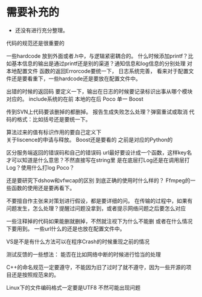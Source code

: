 # 需要补充的

- 还没有进行充分整理。


代码的规范还是很重要的

一些hardcode 放到外面或者.h中，与逻辑紧密耦合的。
什么时候添加printf？比如基本信息的输出是通过printf还是别的渠道？通知信息和log信息的分别处理
对本地配置文件
函数的返回Errorcode要统一下，
日志系统完善，
看来对于配置文件还是要看重下，一些hardcode还是要放在配置文件中。

出错的时候的返回码 要定义一下，输出在日志的时候要记录标识出事从哪个模块对应的。
include系统的在前 本地的在后
Poco 单一
Boost

传到SVN上代码要该删掉的都删掉。
报告生成失败怎么处理？弹窗重试或取消
代码的格式：比如括号还是要统一下。

算法过来的值有标识作用的要自己定义下  
关于liscence的申请与释放。
Boost还是要看的 之前是对应的Python的

区分服务端返回的错误码和自己的错误码
url最好要设计成一个函数，这样key名才可以知道是什么意思？不然直接写在string里
是在底层打Log还是在调用层打Log？使用什么打log Poco？

还是要研究下dshow和vfwcap的区别 到底正确的使用时什么样的？
Ffmpeg的一些函数的使用还是要再看下。


不要擅自作主张来对策划进行假设，都是要详细的问。
在传输的过程中，如果有问题发生，怎么处理？提醒过问题没拿到，或者提示网络问题之后要怎么对应

一些注释掉的代码如果能删就删掉，不然就注视下为什么不能删 或者在什么情况下要用到。
一些url什么的还是也放在配置文件中。


VS是不是有什么方法可以在程序Crash的时候重现之前的情况


测试反馈的一些想法：
能否在比如网络中断的时候进行恰当的处理




C++的命名规范一定要遵守，不能因为旧了过时了就不遵守，因为一些开源的项目还是按照规范来的。


Linux下的文件编码格式一定要是UTF8 不然可能出现问题

